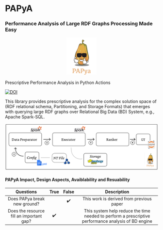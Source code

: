 # PAPyA
### Performance Analysis of Large RDF Graphs Processing Made Easy

<p align="center">
<img src="https://github.com/DataSystemsGroupUT/PAPyA/raw/main/figs/papayalogo.png" width="100"/>
</p>


Prescriptive Performance Analysis in Python Actions 

[![DOI](https://zenodo.org/badge/487547762.svg)](https://zenodo.org/badge/latestdoi/487547762)

This library provides prescriptive analysis for the complex solution space of (RDF relational schema, Partitioning, and Storage Formats) that emerges with querying large RDF graphs over Relational Big Data (BD) System, e.g., Apache Spark-SQL.

<p align="center">
<img src="https://github.com/DataSystemsGroupUT/PAPyA/raw/main/figs/systemArchitecture.png"/>
</p>


#### PAPyA Impact, Design Aspects, Avaiblability and Resuability 

| Questions | True  | False  | Description |
| :---:   | :-: | :-: | :-: |
| Does PAPya break new ground? |  | :heavy_check_mark: | This work is derived from previous paper |
| Does the resource fill an important gap? | :heavy_check_mark: |  | This system help reduce the time needed to perform a prescriptive performance analysis of BD engine|


